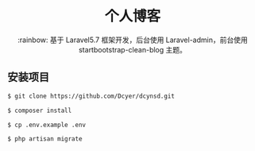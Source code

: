 
<h1 align="center">个人博客</h1>

<p align="center">:rainbow: 基于 Laravel5.7 框架开发，后台使用 Laravel-admin，前台使用 startbootstrap-clean-blog 主题。</p>

## 安装项目

```sh
$ git clone https://github.com/Dcyer/dcynsd.git
```

```sh
$ composer install
```

```sh
$ cp .env.example .env
```

```sh
$ php artisan migrate
```
